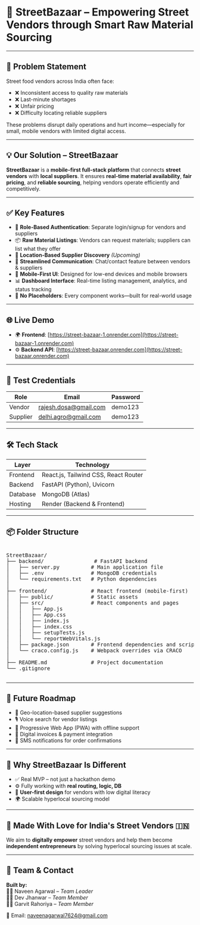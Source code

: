 # 🚀 StreetBazaar – Empowering Street Vendors through Smart Raw Material Sourcing

---

## 🧠 Problem Statement

Street food vendors across India often face:

- ❌ Inconsistent access to quality raw materials  
- ❌ Last-minute shortages  
- ❌ Unfair pricing  
- ❌ Difficulty locating reliable suppliers  

These problems disrupt daily operations and hurt income—especially for small, mobile vendors with limited digital access.

---

## 💡 Our Solution – StreetBazaar

**StreetBazaar** is a **mobile-first full-stack platform** that connects **street vendors** with **local suppliers**. It ensures **real-time material availability**, **fair pricing**, and **reliable sourcing**, helping vendors operate efficiently and competitively.

---

## ✅ Key Features

- 🔐 **Role-Based Authentication**: Separate login/signup for vendors and suppliers  
- 📦 **Raw Material Listings**: Vendors can request materials; suppliers can list what they offer  
- 📍 **Location-Based Supplier Discovery** *(Upcoming)*  
- 💬 **Streamlined Communication**: Chat/contact feature between vendors & suppliers  
- 📱 **Mobile-First UI**: Designed for low-end devices and mobile browsers  
- 📊 **Dashboard Interface**: Real-time listing management, analytics, and status tracking  
- 📁 **No Placeholders**: Every component works—built for real-world usage  

---

## 🌐 Live Demo

- 🌍 **Frontend**: [https://street-bazaar-1.onrender.com](https://street-bazaar-1.onrender.com)  
- ⚙️ **Backend API**: [https://street-bazaar.onrender.com](https://street-bazaar.onrender.com)

---

## 🔐 Test Credentials

| Role     | Email                     | Password |
|----------|---------------------------|----------|
| Vendor   | rajesh.dosa@gmail.com     | demo123  |
| Supplier | delhi.agro@gmail.com      | demo123  |

---

## 🛠 Tech Stack

| Layer       | Technology                                |
|-------------|--------------------------------------------|
| Frontend    | React.js, Tailwind CSS, React Router       |
| Backend     | FastAPI (Python), Uvicorn                  |
| Database    | MongoDB (Atlas)                            |
| Hosting     | Render (Backend & Frontend)                |

---

## 📦 Folder Structure

<pre>

StreetBazaar/
├── backend/                # FastAPI backend
│   ├── server.py          # Main application file
│   ├── .env               # MongoDB credentials
│   └── requirements.txt   # Python dependencies
│
├── frontend/              # React frontend (mobile-first)
│   ├── public/            # Static assets
│   ├── src/               # React components and pages
│   │   ├── App.js
│   │   ├── App.css
│   │   ├── index.js
│   │   ├── index.css
│   │   ├── setupTests.js
│   │   └── reportWebVitals.js
│   ├── package.json       # Frontend dependencies and scripts
│   └── craco.config.js    # Webpack overrides via CRACO
│
├── README.md              # Project documentation
└── .gitignore

</pre>

---

## 🚀 Future Roadmap

- 📍 Geo-location-based supplier suggestions  
- 🎙️ Voice search for vendor listings  
- 📲 Progressive Web App (PWA) with offline support  
- 🧾 Digital invoices & payment integration  
- 🔔 SMS notifications for order confirmations  

---

## 🌟 Why StreetBazaar Is Different

- ✅ Real MVP – not just a hackathon demo  
- ⚙️ Fully working with **real routing, logic, DB**  
- 🧠 **User-first design** for vendors with low digital literacy  
- 🌍 Scalable hyperlocal sourcing model  

---

## 🙌 Made With Love for India's Street Vendors 🇮🇳

We aim to **digitally empower** street vendors and help them become **independent entrepreneurs** by solving hyperlocal sourcing issues at scale.

---

## 💬 Team & Contact

**Built by:**  
👨‍💻 Naveen Agarwal – *Team Leader*  
👨‍💻 Dev Jhanwar – *Team Member*  
👨‍💻 Garvit Rahoriya – *Team Member*

📧 Email: [naveenagarwal7624@gmail.com](mailto:naveenagarwal7624@gmail.com)
